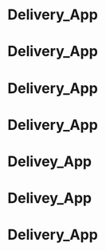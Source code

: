 # Delivery_App
# Delivery_App
# Delivery_App
# Delivery_App
# Delivey_App
# Delivey_App
# Delivery_App
